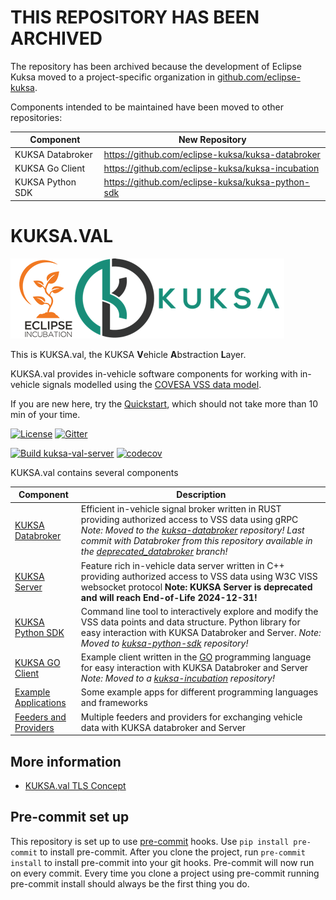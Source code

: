 # THIS REPOSITORY HAS BEEN ARCHIVED

The repository has been archived because the development of Eclipse Kuksa moved to a project-specific organization in [github.com/eclipse-kuksa](https://github.com/eclipse-kuksa).

Components intended to be maintained have been moved to other repositories:

| Component      | New Repository |
| -------------- | ----------- |
| KUKSA Databroker | https://github.com/eclipse-kuksa/kuksa-databroker
| KUKSA Go Client | https://github.com/eclipse-kuksa/kuksa-incubation
| KUKSA Python SDK | https://github.com/eclipse-kuksa/kuksa-python-sdk

# KUKSA.VAL
![kuksa.val Logo](./doc/pictures/logo.png)

This is KUKSA.val, the KUKSA **V**ehicle **A**bstraction **L**ayer.


KUKSA.val provides in-vehicle software components for working with in-vehicle signals modelled using the [COVESA VSS data model](https://github.com/COVESA/vehicle_signal_specification).

If you are new here, try the [Quickstart](doc/quickstart.md), which should not take more than 10 min of your time.

[![License](https://img.shields.io/badge/License-Apache%202.0-green.svg)](https://opensource.org/licenses/Apache-2.0)
[![Gitter](https://img.shields.io/gitter/room/kuksa-val/community)](https://gitter.im/kuksa-val/community)

[![Build kuksa-val-server](https://github.com/eclipse/kuksa.val/actions/workflows/kuksa_val_docker.yml/badge.svg)](https://github.com/eclipse/kuksa.val/actions/workflows/kuksa_val_docker.yml?query=branch%3Amaster)
[![codecov](https://codecov.io/gh/eclipse/kuksa.val/branch/master/graph/badge.svg?token=M4FT175771)](https://codecov.io/gh/eclipse/kuksa.val)

KUKSA.val contains several components

| Component      | Description |
| -------------- | ----------- |
| [KUKSA Databroker](https://github.com/eclipse-kuksa/kuksa-databroker) | Efficient in-vehicle signal broker written in RUST providing authorized access to VSS data using gRPC *Note: Moved to the [kuksa-databroker](https://github.com/eclipse-kuksa/kuksa-databroker) repository! Last commit with Databroker from this repository available in the [deprecated_databroker](https://github.com/eclipse/kuksa.val/tree/deprecated_databroker) branch!*
| [KUKSA Server](kuksa-val-server) | Feature rich in-vehicle data server written in C++ providing authorized access to VSS data using W3C VISS websocket protocol **Note: KUKSA Server is deprecated and will reach End-of-Life 2024-12-31!**
| [KUKSA Python SDK](https://github.com/eclipse-kuksa/kuksa-python-sdk)   | Command line tool to interactively explore and modify the VSS data points and data structure. Python library for easy interaction with KUKSA Databroker and Server. *Note: Moved to [kuksa-python-sdk](https://github.com/eclipse-kuksa/kuksa-python-sdk) repository!*
| [KUKSA GO Client](https://github.com/eclipse-kuksa/kuksa-incubation/tree/main/kuksa_go_client)   | Example client written in the [GO](https://go.dev/) programming language for easy interaction with KUKSA Databroker and Server *Note: Moved to a [kuksa-incubation](https://github.com/eclipse-kuksa/kuksa-incubation/tree/main/kuksa_go_client) repository!*
| [Example Applications](./kuksa_apps) | Some example apps for different programming languages and frameworks
| [Feeders and Providers](https://github.com/eclipse/kuksa.val.feeders/) | Multiple feeders and providers for exchanging vehicle data with KUKSA databroker and Server

## More information

* [KUKSA.val TLS Concept](doc/tls.md)

## Pre-commit set up
This repository is set up to use [pre-commit](https://pre-commit.com/) hooks.
Use `pip install pre-commit` to install pre-commit.
After you clone the project, run `pre-commit install` to install pre-commit into your git hooks.
Pre-commit will now run on every commit.
Every time you clone a project using pre-commit running pre-commit install should always be the first thing you do.
